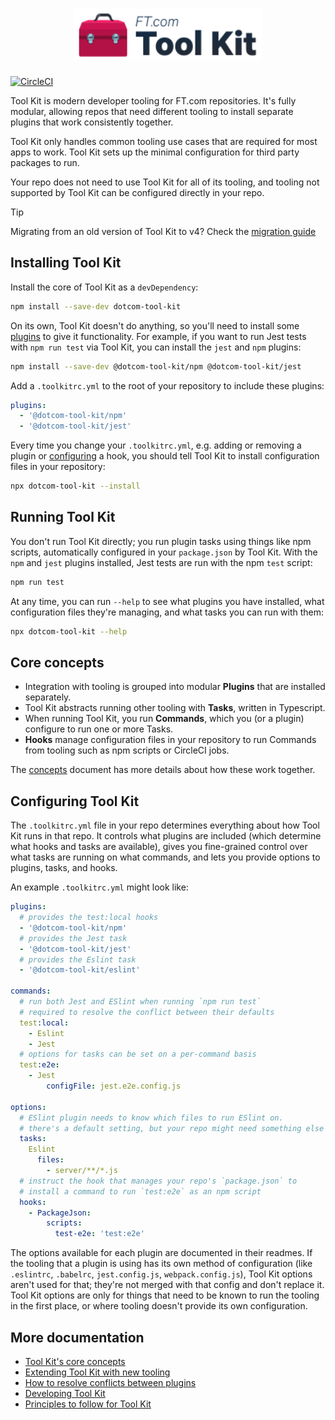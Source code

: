 <h1 align="center">
   <img alt="FT.com Tool Kit" src="etc/logo.svg" width="300">
</h1>

[![CircleCI](https://dl.circleci.com/status-badge/img/gh/Financial-Times/dotcom-tool-kit/tree/main.svg?style=svg&circle-token=CCIPRJ_HM19rNZuXH3Bt8gVMH2zCx_1c1f8cb1579d9709be93c842bdc5d53314e7308f)](https://dl.circleci.com/status-badge/redirect/gh/Financial-Times/dotcom-tool-kit/tree/main)

Tool Kit is modern developer tooling for FT.com repositories. It's fully modular, allowing repos that need different tooling to install separate plugins that work consistently together.

Tool Kit only handles common tooling use cases that are required for most apps to work. Tool Kit sets up the minimal configuration for third party packages to run.

Your repo does not need to use Tool Kit for all of its tooling, and tooling not supported by Tool Kit can be configured directly in your repo.

> [!TIP]
> Migrating from an old version of Tool Kit to v4? Check the [migration guide](./docs/migration-guides/v4.md)

## Installing Tool Kit

Install the core of Tool Kit as a `devDependency`:

```sh
npm install --save-dev dotcom-tool-kit
```

On its own, Tool Kit doesn't do anything, so you'll need to install some [plugins](./plugins) to give it functionality. For example, if you want to run Jest tests with `npm run test` via Tool Kit, you can install the `jest` and `npm` plugins:

```sh
npm install --save-dev @dotcom-tool-kit/npm @dotcom-tool-kit/jest
```

Add a `.toolkitrc.yml` to the root of your repository to include these plugins:

```yml
plugins:
  - '@dotcom-tool-kit/npm'
  - '@dotcom-tool-kit/jest'
```

Every time you change your `.toolkitrc.yml`, e.g. adding or removing a plugin or [configuring](#configuring-tool-kit) a hook, you should tell Tool Kit to install configuration files in your repository:

```sh
npx dotcom-tool-kit --install
```

## Running Tool Kit

You don't run Tool Kit directly; you run plugin tasks using things like npm scripts, automatically configured in your `package.json` by Tool Kit. With the `npm` and `jest` plugins installed, Jest tests are run with the npm `test` script:

```sh
npm run test
```

At any time, you can run `--help` to see what plugins you have installed, what configuration files they're managing, and what tasks you can run with them:

```sh
npx dotcom-tool-kit --help
```

## Core concepts

- Integration with tooling is grouped into modular **Plugins** that are installed separately.
- Tool Kit abstracts running other tooling with **Tasks**, written in Typescript.
- When running Tool Kit, you run **Commands**, which you (or a plugin) configure to run one or more Tasks.
- **Hooks** manage configuration files in your repository to run Commands from tooling such as npm scripts or CircleCI jobs.

The [concepts](./docs/concepts.md) document has more details about how these work together.

## Configuring Tool Kit

The `.toolkitrc.yml` file in your repo determines everything about how Tool Kit runs in that repo. It controls what plugins are included (which determine what hooks and tasks are available), gives you fine-grained control over what tasks are running on what commands, and lets you provide options to plugins, tasks, and hooks.

An example `.toolkitrc.yml` might look like:

```yml
plugins:
  # provides the test:local hooks
  - '@dotcom-tool-kit/npm'
  # provides the Jest task
  - '@dotcom-tool-kit/jest'
  # provides the Eslint task
  - '@dotcom-tool-kit/eslint'

commands:
  # run both Jest and ESlint when running `npm run test`
  # required to resolve the conflict between their defaults
  test:local:
    - Eslint
    - Jest
  # options for tasks can be set on a per-command basis
  test:e2e:
    - Jest
        configFile: jest.e2e.config.js

options:
  # ESlint plugin needs to know which files to run ESlint on.
  # there's a default setting, but your repo might need something else
  tasks:
    Eslint
      files:
        - server/**/*.js
  # instruct the hook that manages your repo's `package.json` to
  # install a command to run `test:e2e` as an npm script
  hooks:
    - PackageJson:
        scripts:
          test-e2e: 'test:e2e'
```

The options available for each plugin are documented in their readmes. If the tooling that a plugin is using has its own method of configuration (like `.eslintrc`, `.babelrc`, `jest.config.js`, `webpack.config.js`), Tool Kit options aren't used for that; they're not merged with that config and don't replace it. Tool Kit options are only for things that need to be known to run the tooling in the first place, or where tooling doesn't provide its own configuration.

## More documentation

- [Tool Kit's core concepts](./docs/concepts.md)
- [Extending Tool Kit with new tooling](./docs/extending-tool-kit.md)
- [How to resolve conflicts between plugins](./docs/resolving-plugin-conflicts.md)
- [Developing Tool Kit](./docs/developing-tool-kit.md)
- [Principles to follow for Tool Kit](./docs/tool-kit-principles.md)
